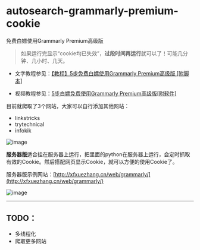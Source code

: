 # autosearch-grammarly-premium-cookie
免费白嫖使用Grammarly Premium高级版

> 如果运行完显示“cookie均已失效”，**过段时间再运行**就可以了！可能几分钟、几小时、几天。

- 文字教程参见：[【教程】5步免费白嫖使用Grammarly Premium高级版 [附脚本]](https://blog.csdn.net/sxf1061700625/article/details/128376313)    

- 视频教程参见：[5步白嫖免费使用Grammarly Premium高级版[附软件]](https://www.bilibili.com/video/BV1z3411d7C1/)    

目前就爬取了3个网站，大家可以自行添加其他网站：
- linkstricks
- trytechnical
- infokik

![image](https://user-images.githubusercontent.com/31002981/208591934-018d710b-c2ea-40c0-a02f-bc1333099e52.png)

**服务器版**适合挂在服务器上运行，把里面的python在服务器上运行，会定时抓取有效的Cookie。然后搭配网页显示Cookie，就可以方便的使用Cookie了。    

服务器版示例网站：[http://xfxuezhang.cn/web/grammarly/](http://xfxuezhang.cn/web/grammarly/)    

![image](https://user-images.githubusercontent.com/31002981/213758853-5887d4a9-de8f-4dff-8fa7-9b072997cbce.png)



---

## TODO：

-   多线程化
-   爬取更多网站
